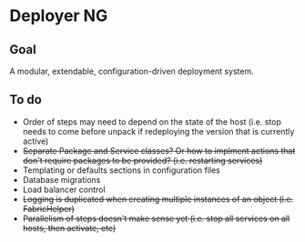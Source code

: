 Deployer NG
==

Goal
--
A modular, extendable, configuration-driven deployment system.

To do
--
- Order of steps may need to depend on the state of the host (i.e. stop needs to come before unpack if redeploying the version that is currently active)
- ~~Separate Package and Service classes? Or how to implment actions that don't require packages to be provided? (i.e. restarting services)~~
- Templating or defaults sections in configuration files
- Database migrations
- Load balancer control
- ~~Logging is duplicated when creating multiple instances of an object (i.e. FabricHelper)~~
- ~~Parallelism of steps doesn't make sense yet (i.e. stop all services on all hosts, then activate, etc)~~
